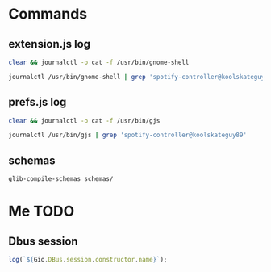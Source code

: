 # Commands

## extension.js log

```sh
clear && journalctl -o cat -f /usr/bin/gnome-shell
```

```sh
journalctl /usr/bin/gnome-shell | grep 'spotify-controller@koolskateguy89'
```

## prefs.js log

```sh
clear && journalctl -o cat -f /usr/bin/gjs
```

```sh
journalctl /usr/bin/gjs | grep 'spotify-controller@koolskateguy89'
```

## schemas

```sh
glib-compile-schemas schemas/
```


# Me TODO

## Dbus session

```js
log(`${Gio.DBus.session.constructor.name}`);
```
